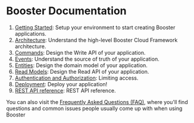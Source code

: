 # Booster Documentation

1. [Getting Started](_01-getting-started.md): Setup your environment to start creating Booster applications.
2. [Architecture](_02architecture.md): Understand the high-level Booster Cloud Framework architecture.
3. [Commands](_03commands.md): Design the Write API of your application.
4. [Events](_04events.md): Understand the source of truth of your application.
5. [Entities](_05entities.md): Design the domain model of your application.
6. [Read Models](_06read-models.md): Design the Read API of your application.
7. [Authentication and Authorization](_07auth.md): Limiting access.
8. [Deployment](_08deployment.md): Deploy your application!
9. [REST API reference](_09-rest-api.md): REST API reference.

You can also visit the [Frequently Asked Questions (FAQ)](_faq.md), where you'll find questions and common issues people
usually come up with when using Booster

